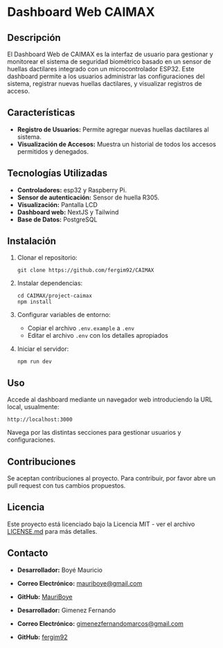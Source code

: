 # Dashboard Web CAIMAX

## Descripción
El Dashboard Web de CAIMAX es la interfaz de usuario para gestionar y monitorear el sistema de seguridad biométrico basado en un sensor de huellas dactilares integrado con un microcontrolador ESP32. Este dashboard permite a los usuarios administrar las configuraciones del sistema, registrar nuevas huellas dactilares, y visualizar registros de acceso.

## Características
- **Registro de Usuarios:** Permite agregar nuevas huellas dactilares al sistema.
- **Visualización de Accesos:** Muestra un historial de todos los accesos permitidos y denegados.

## Tecnologías Utilizadas
- **Controladores:** esp32 y Raspberry Pi.
- **Sensor de autenticación:** Sensor de huella R305.
- **Visualización:** Pantalla LCD
- **Dashboard web:** NextJS y Tailwind
- **Base de Datos:** PostgreSQL

## Instalación
1. Clonar el repositorio:
   ```
   git clone https://github.com/fergim92/CAIMAX
   ```
2. Instalar dependencias:
   ```
   cd CAIMAX/project-caimax
   npm install
   ```
3. Configurar variables de entorno:
   - Copiar el archivo `.env.example` a `.env`
   - Editar el archivo `.env` con los detalles apropiados

4. Iniciar el servidor:
   ```
   npm run dev
   ```

## Uso
Accede al dashboard mediante un navegador web introduciendo la URL local, usualmente:
```
http://localhost:3000
```
Navega por las distintas secciones para gestionar usuarios y configuraciones.

## Contribuciones
Se aceptan contribuciones al proyecto. Para contribuir, por favor abre un pull request con tus cambios propuestos.

## Licencia
Este proyecto está licenciado bajo la Licencia MIT - ver el archivo [LICENSE.md](LICENSE.md) para más detalles.

## Contacto
- **Desarrollador:** Boyé Mauricio
- **Correo Electrónico:** mauriboye@gmail.com
- **GitHub:** [MauriBoye](https://github.com/MauriBoye)

- **Desarrollador:** Gimenez Fernando
- **Correo Electrónico:** gimenezfernandomarcos@gmail.com 
- **GitHub:** [fergim92](https://github.com/fergim92)